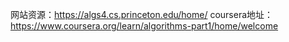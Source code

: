 网站资源：https://algs4.cs.princeton.edu/home/
coursera地址：https://www.coursera.org/learn/algorithms-part1/home/welcome